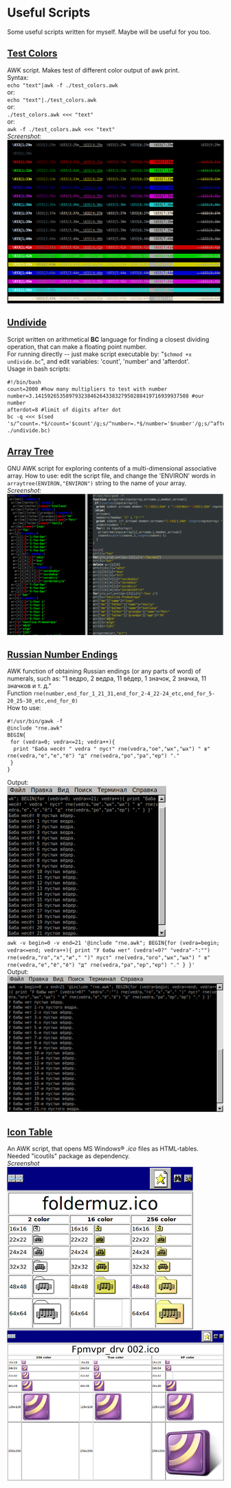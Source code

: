 # Useful Scripts  
Some useful scripts written for myself. Maybe will be useful for you too.

## [Test Colors](test_colors.awk "test_colors.awk")
AWK script. Makes test of different color output of awk print.<br>
Syntax:<br>
`echo "text"|awk -f ./test_colors.awk`<br>
or:<br>
`echo "text"|./test_colors.awk`<br>
or:<br>
`./test_colors.awk <<< "text"`<br>
or:<br>
`awk -f ./test_colors.awk <<< "text"`<br>
*Screenshot:*<br>
![test_colors](test_colors.gif)<br>

## [Undivide](undivide.bc)
Script written on arithmetical **BC** language for finding a closest dividing operation, that can make a floating point number.<br>For running directly -- just make script executable by: "`$chmod +x undivide.bc`", and edit variables: 'count', 'number' and 'afterdot'.<br>Usage in bash scripts:
```
#!/bin/bash
count=2000 #how many multipliers to test with number
number=3.14159265358979323846264338327950288419716939937508 #our number
afterdot=8 #limit of digits after dot
bc -q <<< $(sed 's/^count=.*$/count='$count'/g;s/^number=.*$/number='$number'/g;s/^afterdot=.*$/afterdot='$afterdot'/g;' ./undivide.bc)
```
## [Array Tree](arraytree.awk)
GNU AWK script for exploring contents of a multi-dimensional associative array. How to use: edit the script file, and change the 'ENVIRON' words in `arraytree(ENVIRON,"ENVIRON")` string to the name of your array.<br>
*Screenshot:*<br>
![arraytree](arraytree.png)

## [Russian Number Endings](rne.awk)
AWK function of obtaining Russian endings (or any parts of word) of numerals, such as: "1 ведро, 2 ведра, 11 вёдер, 1 значок, 2 значка, 11 значков и т. д."<br>Function `rne(number,end_for_1_21_31,end_for_2-4_22-24_etc,end_for_5-20_25-30_etc,end_for_0)`<br> How to use:
```
#!/usr/bin/gawk -f
@include "rne.awk"
BEGIN{
 for (vedra=0; vedra<=21; vedra++){
  print "Баба несёт " vedra " пуст" rne(vedra,"ое","ых","ых") " в" rne(vedra,"е","е","ё") "д" rne(vedra,"ро","ра","ер") "."
 }
}
```
Output:<br>
![](baba_vedra.png)<br>
`awk -v begin=0 -v end=21 '@include "rne.awk"; BEGIN{for (vedra=begin; vedra<=end; vedra++){ print "У бабы нет" (vedra!=0?" "vedra"-":"") rne(vedra,"го","х","и"," ")" пуст" rne(vedra,"ого","ых","ых") " в" rne(vedra,"е","ё","ё") "д" rne(vedra,"ра","ер","ер") "." } }'`<br>
Output:<br>
![](baba_net_veder.png)
## [Icon Table](icontable.awk)
An AWK script, that opens MS Windows® *.ico* files as HTML-tables.<br>
Needed "icoutils" package as dependency.<br>
*Screenshot*<br>
![screen1](./icontable_muz.png "folder-music")<br>
![screen1](./icontable_foxit.png "foxit reader")
